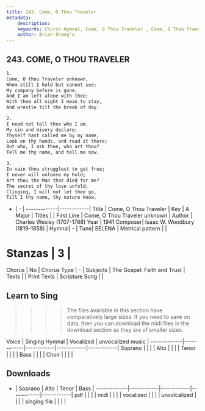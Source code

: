 ```yaml
---
title: 243. Come, O Thou Traveler 
metadata:
    description: 
    keywords: Church Hymnal, Come, O Thou Traveler , Come, O Thou Traveler unknown, 
    author: Brian Onang'o
---
```



## 243. COME, O THOU TRAVELER 

```txt
1.
Come, O thou Traveler unknown, 
Whom still I hold but cannot see; 
My company before is gone, 
And I am left alone with thee; 
With thee all night I mean to stay, 
And wrestle till the break of day. 

2.
I need not tell thee who I am, 
My sin and misery declare; 
Thyself hast called me by my name, 
Look on thy hands, and read it there; 
But who, I ask thee, who art thou? 
Tell me thy name, and tell me now. 

3.
In vain thou strugglest to get free; 
I never will unloose my hold; 
Art thou the Man that died for me? 
The secret of thy love unfold; 
Clinging, I will not let thee go, 
Till I thy name, thy nature know.

```

- |   -  |
-------------|------------|
Title | Come, O Thou Traveler  |
Key | A Major |
Titles |  |
First Line | Come, O Thou Traveler unknown |
Author | Charles Wesley (1707-1788)
Year | 1941
Composer| Isaac W. Woodbury (1819-1858) |
Hymnal|  - |
Tune| SELENA |
Metrical pattern | |
# Stanzas | 3 |
Chorus | No |
Chorus Type | - |
Subjects | The Gospel: Faith and Trust |
Texts |  |
Print Texts | 
Scripture Song |  |
  
## Learn to Sing

>>>> The files available in this section have comparatively large sizes. If you need to save on data, then you can download the midi files in the download section as they are of smaller sizes.

Voice |  Singing Hymnal | Vocalized | unvocalized music |
-------------|------------|------------|------------|------------|
Soprano | | | |
Alto | | | |
Tenor | | | |
Bass | | | |
Choir | | | |

## Downloads

- |  Soprano | Alto | Tenor | Bass |
-------------|------------|------------|------------|------------|
pdf | | | |
midi | | | |
vocalized | | | |
unvolcalized | | | |
singing file | | | |
  